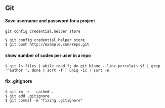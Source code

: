 ## Git

#### Save username and password for a project
```bash
git config credential.helper store
```

    $ git config credential.helper store
    $ git push http://example.com/repo.git


#### show number of codes per user in a repo

    $ git ls-files | while read f; do git blame --line-porcelain $f | grep '^author '; done | sort -f | uniq -ic | sort -n
    
#### fix .gitignore
    $ git rm -r --cached .
    $ git add .gitignore
    $ git commit -m "fixing .gitignore"
